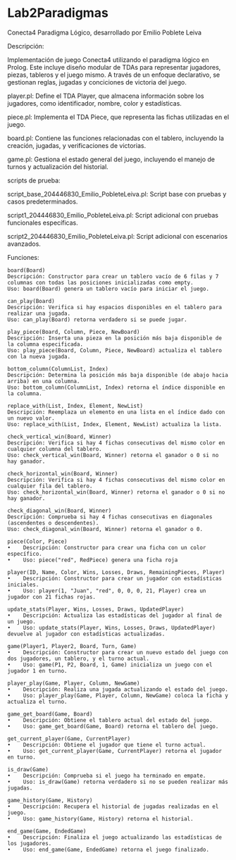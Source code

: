 # Lab2Paradigmas

Conecta4 Paradigma Lógico, desarrollado por Emilio Poblete Leiva

Descripción:

Implementación de juego Conecta4 utilizando el paradigma lógico en Prolog. Este incluye diseño modular de TDAs para representar jugadores, piezas, tableros y el juego mismo. A través de un enfoque declarativo, se gestionan reglas, jugadas y conciciones de victoria del juego.

player.pl: Define el TDA Player, que almacena información sobre los jugadores, como identificador, nombre, color y estadísticas.

piece.pl: Implementa el TDA Piece, que representa las fichas utilizadas en el juego.
    
board.pl: Contiene las funciones relacionadas con el tablero, incluyendo la creación, jugadas, y verificaciones de victorias.
        
game.pl: Gestiona el estado general del juego, incluyendo el manejo de turnos y actualización del historial.


scripts de prueba: 

script_base_204446830_Emilio_PobleteLeiva.pl: Script base con pruebas y casos predeterminados.

script1_204446830_Emilio_PobleteLeiva.pl: Script adicional con pruebas funcionales específicas.

script2_204446830_Emilio_PobleteLeiva.pl: Script adicional con escenarios avanzados.


Funciones:

    board(Board)
    Descripción: Constructor para crear un tablero vacío de 6 filas y 7 columnas con todas las posiciones inicializadas como empty.
    Uso: board(Board) genera un tablero vacío para iniciar el juego.
    
    can_play(Board)
    Descripción: Verifica si hay espacios disponibles en el tablero para realizar una jugada.
    Uso: can_play(Board) retorna verdadero si se puede jugar.
    
    play_piece(Board, Column, Piece, NewBoard)
    Descripción: Inserta una pieza en la posición más baja disponible de la columna especificada.
    Uso: play_piece(Board, Column, Piece, NewBoard) actualiza el tablero con la nueva jugada.
    
    bottom_column(ColumnList, Index)
    Descripción: Determina la posición más baja disponible (de abajo hacia arriba) en una columna.
    Uso: bottom_column(ColumnList, Index) retorna el índice disponible en la columna.
    
    replace_with(List, Index, Element, NewList)
    Descripción: Reemplaza un elemento en una lista en el índice dado con un nuevo valor.
    Uso: replace_with(List, Index, Element, NewList) actualiza la lista.
    
    check_vertical_win(Board, Winner)
    Descripción: Verifica si hay 4 fichas consecutivas del mismo color en cualquier columna del tablero.
    Uso: check_vertical_win(Board, Winner) retorna el ganador o 0 si no hay ganador.
    
    check_horizontal_win(Board, Winner)
    Descripción: Verifica si hay 4 fichas consecutivas del mismo color en cualquier fila del tablero.
    Uso: check_horizontal_win(Board, Winner) retorna el ganador o 0 si no hay ganador.
    
    check_diagonal_win(Board, Winner)
    Descripción: Comprueba si hay 4 fichas consecutivas en diagonales (ascendentes o descendentes).
    Uso: check_diagonal_win(Board, Winner) retorna el ganador o 0.
    
    piece(Color, Piece)
    •    Descripción: Constructor para crear una ficha con un color específico.
    •    Uso: piece("red", RedPiece) genera una ficha roja
    
    player(ID, Name, Color, Wins, Losses, Draws, RemainingPieces, Player)
    •    Descripción: Constructor para crear un jugador con estadísticas iniciales.
    •    Uso: player(1, "Juan", "red", 0, 0, 0, 21, Player) crea un jugador con 21 fichas rojas.
    
    update_stats(Player, Wins, Losses, Draws, UpdatedPlayer)
    •    Descripción: Actualiza las estadísticas del jugador al final de un juego.
    •    Uso: update_stats(Player, Wins, Losses, Draws, UpdatedPlayer) devuelve al jugador con estadísticas actualizadas.
    
    game(Player1, Player2, Board, Turn, Game)
    •    Descripción: Constructor para crear un nuevo estado del juego con dos jugadores, un tablero, y el turno actual.
    •    Uso: game(P1, P2, Board, 1, Game) inicializa un juego con el jugador 1 en turno.
    
    player_play(Game, Player, Column, NewGame)
    •    Descripción: Realiza una jugada actualizando el estado del juego.
    •    Uso: player_play(Game, Player, Column, NewGame) coloca la ficha y actualiza el turno.
    
    game_get_board(Game, Board)
    •    Descripción: Obtiene el tablero actual del estado del juego.
    •    Uso: game_get_board(Game, Board) retorna el tablero del juego.
    
    get_current_player(Game, CurrentPlayer)
    •    Descripción: Obtiene el jugador que tiene el turno actual.
    •    Uso: get_current_player(Game, CurrentPlayer) retorna el jugador en turno.
    
    is_draw(Game)
    •    Descripción: Comprueba si el juego ha terminado en empate.
    •    Uso: is_draw(Game) retorna verdadero si no se pueden realizar más jugadas.
    
    game_history(Game, History)
    •    Descripción: Recupera el historial de jugadas realizadas en el juego.
    •    Uso: game_history(Game, History) retorna el historial.
    
    end_game(Game, EndedGame)
    •    Descripción: Finaliza el juego actualizando las estadísticas de los jugadores.
    •    Uso: end_game(Game, EndedGame) retorna el juego finalizado.

